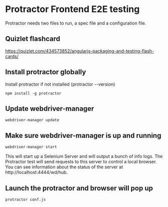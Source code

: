 # Protractor Frontend E2E testing
Protractor needs two files to run, a spec file and a configuration file.

## Quizlet flashcard
https://quizlet.com/434573852/angularjs-packaging-and-testing-flash-cards/

## Install protractor globally
Install protractor if not installed (protractor --version)
```
npm install -g protractor
```
## Update webdriver-manager
```
webdriver-manager update
```
## Make sure webdriver-manager is up and running
```
webdriver-manager start
```
This will start up a Selenium Server and will output a bunch of info logs.
The Protractor test will send requests to this server to control a local browser.
You can see information about the status of the server at http://localhost:4444/wd/hub.

## Launch the protractor and browser will pop up
```
protractor conf.js
```
